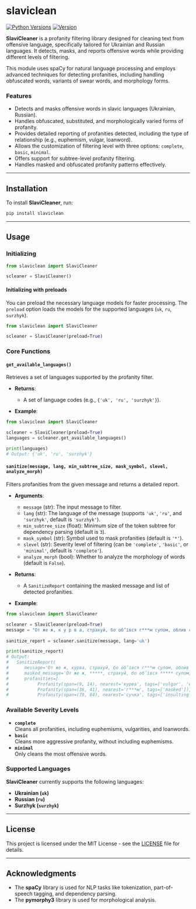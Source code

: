 # slaviclean

[![Python Versions](https://img.shields.io/badge/Python%20Versions-%3E%3D3.11-informational)](https://pypi.org/project/nlp-flexi-tools/)
[![Version](https://img.shields.io/badge/Version-0.0.2-informational)](https://pypi.org/project/nlp-flexi-tools/)


**SlaviCleaner** is a profanity filtering library designed for cleaning text from offensive language, specifically tailored for Ukrainian and Russian languages. 
It detects, masks, and reports offensive words while providing different levels of filtering.

This module uses spaCy for natural language processing and employs advanced techniques for detecting profanities,
including handling obfuscated words, variants of swear words, and morphology forms.

### Features

- Detects and masks offensive words in slavic languages (Ukrainian, Russian).
- Handles obfuscated, substituted, and morphologically varied forms of profanity.
- Provides detailed reporting of profanities detected, including the type of relationship (e.g., euphemism, vulgar, loanword).
- Allows the customization of filtering level with three options: `complete`, `basic`, `minimal`.
- Offers support for subtree-level profanity filtering.
- Handles masked and obfuscated profanity patterns effectively.

--- 

## Installation

To install **SlaviCleaner**, run:

```bash
pip install slaviclean
```

--- 

## Usage

### Initializing 

```python
from slaviclean import SlaviCleaner

scleaner = SlaviCleaner()
```
#### Initializing with preloads
You can preload the necessary language models for faster processing. 
The `preload` option loads the models for the supported languages (`uk`, `ru`, `surzhyk`).

```python
from slaviclean import SlaviCleaner

scleaner = SlaviCleaner(preload=True)
```

### Core Functions

#### `get_available_languages()`
Retrieves a set of languages supported by the profanity filter.

- **Returns**:
  - A set of language codes (e.g., `{'uk', 'ru', 'surzhyk'}`).

- **Example**:

```python
from slaviclean import SlaviCleaner

scleaner = SlaviCleaner(preload=True)
languages = scleaner.get_available_languages()

print(languages)  
# Output: {'uk', 'ru', 'surzhyk'}
```


#### `sanitize(message, lang, min_subtree_size, mask_symbol, slevel, analyze_morph)`
Filters profanities from the given message and returns a detailed report.

- **Arguments**:
  - `message` (str): The input message to filter.
  - `lang` (str): The language of the message (supports `'uk'`, `'ru'`, and `'surzhyk'`, default is `'surzhyk'`).
  - `min_subtree_size` (float): Minimum size of the token subtree for dependency parsing (default is `3`).
  - `mask_symbol` (str): Symbol used to mask profanities (default is `'*'`).
  - `slevel` (str): Severity level of filtering (can be `'complete'`, `'basic'`, or `'minimal'`, default is `'complete'`).
  - `analyze_morph` (bool): Whether to analyze the morphology of words (default is `False`).

- **Returns**:
  - A `SanitizeReport` containing the masked message and list of detected profanities.

- **Example**:

```python
from slaviclean import SlaviCleaner

scleaner = SlaviCleaner(preload=True)
message = "От же ж, к у р в а, страхуй, бо об’ївся г***м супом, облив себе соком, ще й сумка, су4k@, відірвалась"
 
sanitize_report = scleaner.sanitize(message, lang='uk')

print(sanitize_report)  
# Output: 
#   SanitizeReport(
#      message='От же ж, курва, страхуй, бо об’ївся г***м супом, облив себе соком, ще й сумка, су4k@, відірвалась', 
#      masked_message='От же ж, *****, страхуй, бо об’ївся ***** супом, облив себе соком, ще й сумка, *****, відірвалась', 
#      profanities=[
#           Profanity(span=(9, 14), nearest='курва', tags=['vulgar', 'euphemism', 'loanword']), 
#           Profanity(span=(36, 41), nearest='г***м', tags=['masked']), 
#           Profanity(span=(79, 84), nearest='сучка', tags=['insulting', 'slur', 'vulgar'])])

```

### Available Severity Levels

- **`complete`**  
  Cleans all profanities, including euphemisms, vulgarities, and loanwords.  
- **`basic`**  
  Cleans more aggressive profanity, without including euphemisms.  
- **`minimal`**  
  Only cleans the most offensive words.


### Supported Languages

**SlaviCleaner** currently supports the following languages:
- **Ukrainian (`uk`)**
- **Russian (`ru`)**
- **Surzhyk (`surzhyk`)**

---

## License

This project is licensed under the MIT License - see the [LICENSE](LICENSE) file for details.

---

## Acknowledgments

- The **spaCy** library is used for NLP tasks like tokenization, part-of-speech tagging, and dependency parsing.
- The **pymorphy3** library is used for morphological analysis.
